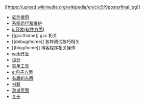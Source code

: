[[https://upload.wikimedia.org/wikipedia/en/c/c9/9posterfinal.jpg]]

* [软件使用](/soft/home)
* [系统运行和维护](sys-manage/home) 
* [s:开发(软件方面)](dev/home) 
* [[gcc/home]] gcc 相关
* [[debug/home]] 各种调试技巧相关
* [[blog/home]] 博客程序相关操作
* [web开发](web/home) 
* [设计](design/home)
* [实用工具](utility/home) 
* [e:电子方面](avr/home)
* [有趣的东西](fun) 
* [书籍](book)
* [测试页面](test/home)
* [关于](about) 